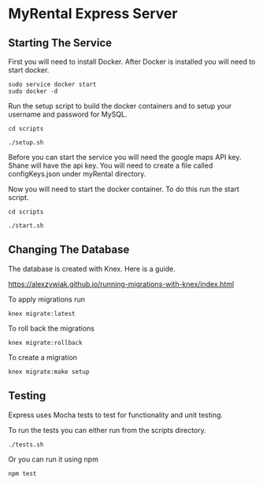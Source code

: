 # MyRental Express Server

## Starting The Service

First you will need to install Docker. After Docker is installed you will need to start docker.

```
sudo service docker start
sudo docker -d

```

Run the setup script to build the docker containers and to setup your username and password for MySQL.

```
cd scripts

./setup.sh

```

Before you can start the service you will need the google maps API key. Shane will have the api key. You will need to create a file called configKeys.json under myRental directory.

Now you will need to start the docker container. To do this run the start script.

```
cd scripts

./start.sh

```

## Changing The Database

The database is created with Knex. Here is a guide.

https://alexzywiak.github.io/running-migrations-with-knex/index.html

To apply migrations run

```
knex migrate:latest

```

To roll back the migrations

```
knex migrate:rollback

```

To create a migration

```
knex migrate:make setup

```

## Testing

Express uses Mocha tests to test for functionality and unit testing.

To run the tests you can either run from the scripts directory.   

```
./tests.sh

```
Or you can run it using npm

```
npm test

```
